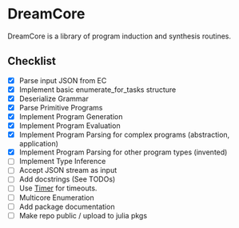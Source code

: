 DreamCore
=========

DreamCore is a library of program induction and synthesis routines.

Checklist
---------

 - [x] Parse input JSON from EC
 - [x] Implement basic enumerate_for_tasks structure
 - [x] Deserialize Grammar
 - [x] Parse Primitive Programs
 - [x] Implement Program Generation
 - [x] Implement Program Evaluation
 - [x] Implement Program Parsing for complex programs (abstraction, application)
 - [x] Implement Program Parsing for other program types (invented)
 - [ ] Implement Type Inference
 - [ ] Accept JSON stream as input
 - [ ] Add docstrings (See TODOs)
 - [ ] Use [Timer](https://docs.julialang.org/en/v1/base/base/index.html#Base.Timer-Tuple{Function,Real}) for timeouts.
 - [ ] Multicore Enumeration
 - [ ] Add package documentation
 - [ ] Make repo public / upload to julia pkgs

